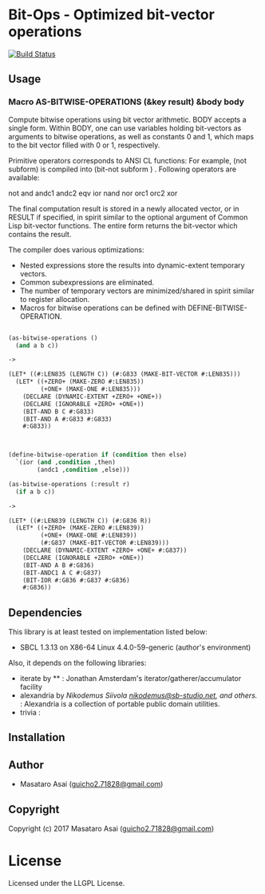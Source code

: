 
# Bit-Ops - Optimized bit-vector operations

[![Build Status](https://travis-ci.org/guicho271828/bit-ops.svg?branch=master)](https://travis-ci.org/guicho271828/bit-ops)

## Usage

### Macro AS-BITWISE-OPERATIONS (&key result) &body body

Compute bitwise operations using bit vector arithmetic.
BODY accepts a single form. Within BODY, one can use variables holding bit-vectors as arguments to
bitwise operations, as well as constants 0 and 1, which maps to the bit vector filled with
0 or 1, respectively.

Primitive operators corresponds to ANSI CL functions: For example, (not subform) is compiled
into (bit-not subform <temporary storage>) . Following operators are available:

  not and andc1 andc2 eqv ior nand nor orc1 orc2 xor

The final computation result is stored in a newly allocated vector, or in RESULT if specified,
in spirit similar to the optional argument of Common Lisp bit-vector functions.
The entire form returns the bit-vector which contains the result.

The compiler does various optimizations:

* Nested expressions store the results into dynamic-extent temporary vectors.
* Common subexpressions are eliminated.
* The number of temporary vectors are minimized/shared in spirit similar to register allocation.
* Macros for bitwise operations can be defined with DEFINE-BITWISE-OPERATION.


```lisp

(as-bitwise-operations ()
  (and a b c))

->

(LET* ((#:LEN835 (LENGTH C)) (#:G833 (MAKE-BIT-VECTOR #:LEN835)))
  (LET* ((+ZERO+ (MAKE-ZERO #:LEN835))
         (+ONE+ (MAKE-ONE #:LEN835)))
    (DECLARE (DYNAMIC-EXTENT +ZERO+ +ONE+))
    (DECLARE (IGNORABLE +ZERO+ +ONE+))
    (BIT-AND B C #:G833)
    (BIT-AND A #:G833 #:G833)
    #:G833))



(define-bitwise-operation if (condition then else)
  `(ior (and ,condition ,then)
        (andc1 ,condition ,else)))

(as-bitwise-operations (:result r)
  (if a b c))

->

(LET* ((#:LEN839 (LENGTH C)) (#:G836 R))
  (LET* ((+ZERO+ (MAKE-ZERO #:LEN839))
         (+ONE+ (MAKE-ONE #:LEN839))
         (#:G837 (MAKE-BIT-VECTOR #:LEN839)))
    (DECLARE (DYNAMIC-EXTENT +ZERO+ +ONE+ #:G837))
    (DECLARE (IGNORABLE +ZERO+ +ONE+))
    (BIT-AND A B #:G836)
    (BIT-ANDC1 A C #:G837)
    (BIT-IOR #:G836 #:G837 #:G836)
    #:G836))
```

## Dependencies
This library is at least tested on implementation listed below:

+ SBCL 1.3.13 on X86-64 Linux 4.4.0-59-generic (author's environment)

Also, it depends on the following libraries:

+ iterate by ** :
    Jonathan Amsterdam's iterator/gatherer/accumulator facility
+ alexandria by *Nikodemus Siivola <nikodemus@sb-studio.net>, and others.* :
    Alexandria is a collection of portable public domain utilities.
+ trivia :
    

## Installation

## Author

* Masataro Asai (guicho2.71828@gmail.com)

## Copyright

Copyright (c) 2017 Masataro Asai (guicho2.71828@gmail.com)

# License

Licensed under the LLGPL License.


